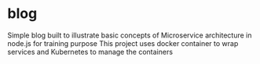# blog
Simple blog built to illustrate basic concepts of Microservice architecture in node.js for training purpose
This project uses docker container to wrap services and Kubernetes to manage the containers
